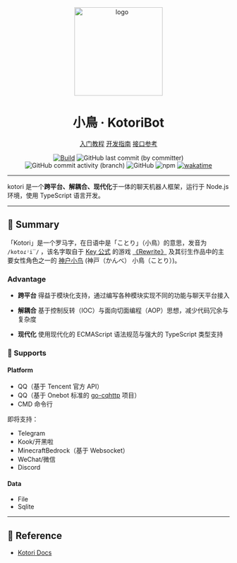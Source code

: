 <div align="center">
<img src="https://kotori.js.org/favicon.svg" width="200px" height="200px" alt="logo"/>

# 小鳥 · KotoriBot

[入门教程](https://kotori.js.org/base/)
[开发指南](https://kotori.js.org/guide/)
[接口参考](https://kotori.js.org/api/)

[![Build](https://github.com/kotorijs/kotori/actions/workflows/build.yml/badge.svg)](https://github.com/kotorijs/kotori/actions/workflows/build.yml)
![GitHub last commit (by committer)](https://img.shields.io/github/last-commit/biyuehu/biyuehu)
![GitHub commit activity (branch)](https://img.shields.io/github/commit-activity/t/kotorijs/kotori/master)
![GitHub](https://img.shields.io/github/license/biyuehu/kotori-bot?color=deepgreen)
![npm](https://img.shields.io/npm/v/kotori-bot)
[![wakatime](https://wakatime.com/badge/user/018dc603-712a-4205-a226-d4c9ccd0d02b/project/018dc605-aa92-43d3-b2a7-ed9829c0212e.svg)](https://wakatime.com/badge/user/018dc603-712a-4205-a226-d4c9ccd0d02b/project/018dc605-aa92-43d3-b2a7-ed9829c0212e)
<!-- ![GitHub contributors](https://img.shields.io/github/contributors/biyuehu/kotori-bot) -->

</div>

---

kotori 是一个**跨平台、解耦合、现代化**于一体的聊天机器人框架，运行于 Node.js 环境，使用 TypeScript 语言开发。

---

## 🚀 Summary

「Kotori」是一个罗马字，在日语中是「ことり」（小鳥）的意思，发音为 `/kotoɾʲi‾/` <Voice />，该名字取自于 [Key 公式](http://key.visualarts.gr.jp/) 的游戏 [《Rewrite》](https://bgm.tv/subject/4022) 及其衍生作品中的主要女性角色之一的 [神户小鸟](https://bgm.tv/character/12063) (神戸（かんべ） 小鳥（ことり）)。

### Advantage

- **跨平台**
  得益于模块化支持，通过编写各种模块实现不同的功能与聊天平台接入

- **解耦合**
  基于控制反转（IOC）与面向切面编程（AOP）思想，减少代码冗余与复杂度

- **现代化**
  使用现代化的 ECMAScript 语法规范与强大的 TypeScript 类型支持

### 🧊 Supports

#### Platform

- QQ（基于 Tencent 官方 API）
- QQ（基于 Onebot 标准的 [go-cqhttp](https://github.com/Mrs4s/go-cqhttp) 项目）
- CMD 命令行

即将支持：

- Telegram
- Kook/开黑啦
- MinecraftBedrock（基于 Websocket）
- WeChat/微信
- Discord

#### Data

- File
- Sqlite

---

## 📜 Reference

- [Kotori Docs](https://kotori.js.org/)
